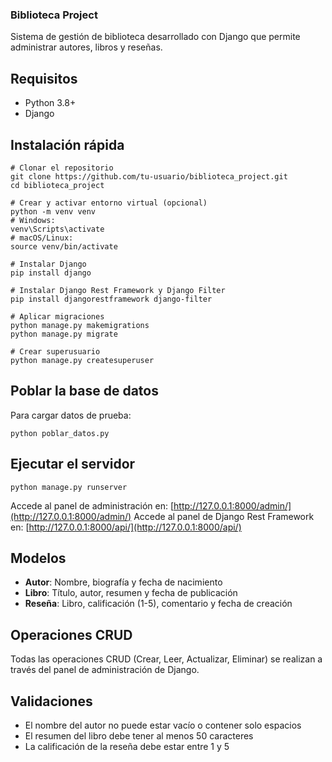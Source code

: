 ### Biblioteca Project

Sistema de gestión de biblioteca desarrollado con Django que permite administrar autores, libros y reseñas.

## Requisitos

- Python 3.8+
- Django


## Instalación rápida

```shellscript
# Clonar el repositorio
git clone https://github.com/tu-usuario/biblioteca_project.git
cd biblioteca_project

# Crear y activar entorno virtual (opcional)
python -m venv venv
# Windows:
venv\Scripts\activate
# macOS/Linux:
source venv/bin/activate

# Instalar Django
pip install django

# Instalar Django Rest Framework y Django Filter
pip install djangorestframework django-filter

# Aplicar migraciones
python manage.py makemigrations
python manage.py migrate

# Crear superusuario
python manage.py createsuperuser
```


## Poblar la base de datos

Para cargar datos de prueba:

```shellscript
python poblar_datos.py
```

## Ejecutar el servidor

```shellscript
python manage.py runserver
```

Accede al panel de administración en: [http://127.0.0.1:8000/admin/](http://127.0.0.1:8000/admin/)
Accede al panel de Django Rest Framework en: [http://127.0.0.1:8000/api/](http://127.0.0.1:8000/api/)

## Modelos

- **Autor**: Nombre, biografía y fecha de nacimiento
- **Libro**: Título, autor, resumen y fecha de publicación
- **Reseña**: Libro, calificación (1-5), comentario y fecha de creación


## Operaciones CRUD

Todas las operaciones CRUD (Crear, Leer, Actualizar, Eliminar) se realizan a través del panel de administración de Django.

## Validaciones

- El nombre del autor no puede estar vacío o contener solo espacios
- El resumen del libro debe tener al menos 50 caracteres
- La calificación de la reseña debe estar entre 1 y 5
